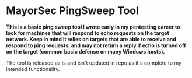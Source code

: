 # MayorSec PingSweep Tool

**This is a basic ping sweep tool I wrote early in my pentesting career to look for machines that will respond to echo requests on the target network.  Keep in mind it relies on targets that are able to receive and respond to ping requests, and may not return a reply if echo is turned off on the target (common basic defense on many Windows hosts).**

The tool is released as is and isn't updated in repo as it's complete to my intended functionality.

